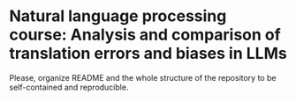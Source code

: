 # Natural language processing course: Analysis and comparison of translation errors and biases in LLMs

Please, organize README and the whole structure of the repository to be self-contained and reproducible.
